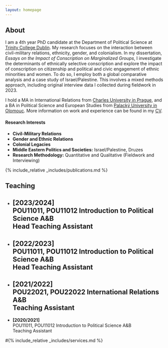 ```yaml
---
layout: homepage
---
```


## About

I am a 4th year PhD candidate at the Department of Political Science at <a href="http://tcd.ie" target="_blank">Trinity College Dublin</a>. My research focuses on the interaction between civil-military relations, ethnicity, gender, and colonialism. In my dissertation, <em>Essays on the Impact of Conscription on Marginalized Groups</em>, I investigate the determinants of ethnically selective conscription and explore the impact of conscription on citizenship and political and civic engagement of ethnic minorities and women. To do so, I employ both a global comparative analysis and a case study of Israel/Palestine. This involves a mixed methods approach, including original interview data I collected during fieldwork in 2023.

I hold a MA in International Relations from <a href="http://cuni.cz" target="_blank">Charles University in Prague</a>, and a BA in Political Science and European Studies from <a href="http://upol.cz" target="_blank">Palacký University in Olomouc</a>. More information on work and experience can be found in my [CV](assets/files/curriculum_vitae.pdf).

#### Research Interests

- **Civil-Military Relations**
- **Gender and Ethnic Relations**
- **Colonial Legacies**
- **Middle Eastern Politics and Societies:** Israel/Palestine, Druzes
- **Research Methodology:** Quantitative and Qualitative (Fieldwork and Interviewing)

{% include_relative _includes/publications.md %}

## Teaching

- **[2023/2024]**<br>
  POU11011, POU11012 Introduction to Political Science A&B<br>
  Head Teaching Assistant<br>
  ---
- **[2022/2023]**<br>
  POU11011, POU11012 Introduction to Political Science A&B<br>
  Head Teaching Assistant<br>
  ---
- **[2021/2022]**<br>
  POU22021, POU22022 International Relations A&B<br>
  Teaching Assistant<br>
  ---
- **[2020/2021]**<br>
  POU11011, POU11012 Introduction to Political Science A&B<br>
  Teaching Assistant

#{% include_relative _includes/services.md %}
